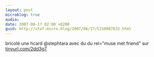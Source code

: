 ```yaml
---
layout: post
microblog: true
audio: 
date: 2007-08-17 02:00 +0200
guid: http://xtof.micro.blog/2007/08/17/t210887632.html
---
```

bricolé une hcard @stephtara avec du du rel="muse met friend"  sur  [tinyurl.com/2dd3g7](http://tinyurl.com/2dd3g7)
